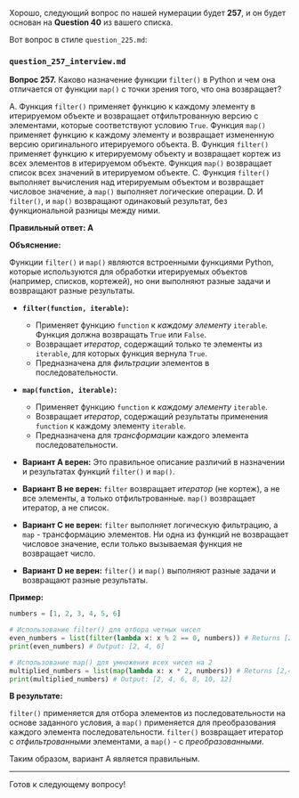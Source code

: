 Хорошо, следующий вопрос по нашей нумерации будет **257**, и он будет основан на **Question 40** из вашего списка.

Вот вопрос в стиле `question_225.md`:

### `question_257_interview.md`

**Вопрос 257.** Каково назначение функции `filter()` в Python и чем она отличается от функции `map()` с точки зрения того, что она возвращает?

A. Функция `filter()` применяет функцию к каждому элементу в итерируемом объекте и возвращает отфильтрованную версию с элементами, которые соответствуют условию `True`. Функция `map()` применяет функцию к каждому элементу и возвращает измененную версию оригинального итерируемого объекта.
B. Функция `filter()` применяет функцию к итерируемому объекту и возвращает кортеж из всех элементов в итерируемом объекте. Функция `map()` возвращает список всех значений в итерируемом объекте.
C. Функция `filter()` выполняет вычисления над итерируемым объектом и возвращает числовое значение, а `map()` выполняет логические операции.
D. И `filter()`, и `map()` возвращают одинаковый результат, без функциональной разницы между ними.

**Правильный ответ: A**

**Объяснение:**

Функции `filter()` и `map()` являются встроенными функциями Python, которые используются для обработки итерируемых объектов (например, списков, кортежей), но они выполняют разные задачи и возвращают разные результаты.

*   **`filter(function, iterable)`:**
    *   Применяет функцию `function` к *каждому элементу* `iterable`. Функция должна возвращать `True` или `False`.
    *   Возвращает *итератор*, содержащий только те элементы из `iterable`, для которых функция вернула `True`.
    *   Предназначена для *фильтрации* элементов в последовательности.
*   **`map(function, iterable)`:**
     *   Применяет функцию `function` к *каждому элементу* `iterable`.
     *   Возвращает *итератор*, содержащий результаты применения `function` к каждому элементу `iterable`.
     *   Предназначена для *трансформации* каждого элемента последовательности.

*   **Вариант A верен:** Это правильное описание различий в назначении и результатах функций `filter()` и `map()`.
*   **Вариант B не верен:**  `filter` возвращает *итератор* (не кортеж),  а не все элементы, а только отфильтрованные. `map()` возвращает итератор, а не список.
*   **Вариант C не верен:**  `filter` выполняет логическую фильтрацию, а `map` - трансформацию элементов. Ни одна из функций не возвращает числовое значение, если только вызываемая функция не возвращает число.
*   **Вариант D не верен:** `filter()` и `map()` выполняют разные задачи и возвращают разные результаты.

**Пример:**

```python
numbers = [1, 2, 3, 4, 5, 6]

# Использование filter() для отбора четных чисел
even_numbers = list(filter(lambda x: x % 2 == 0, numbers)) # Returns [2,4,6]
print(even_numbers) # Output: [2, 4, 6]

# Использование map() для умножения всех чисел на 2
multiplied_numbers = list(map(lambda x: x * 2, numbers)) # Returns [2,4,6,8,10,12]
print(multiplied_numbers) # Output: [2, 4, 6, 8, 10, 12]
```
**В результате:**

`filter()` применяется для отбора элементов из последовательности на основе заданного условия, а `map()` применяется для преобразования каждого элемента последовательности.  `filter()` возвращает итератор с *отфильтрованными* элементами, а `map()` - с *преобразованными*.

Таким образом, вариант A является правильным.

---

Готов к следующему вопросу!
